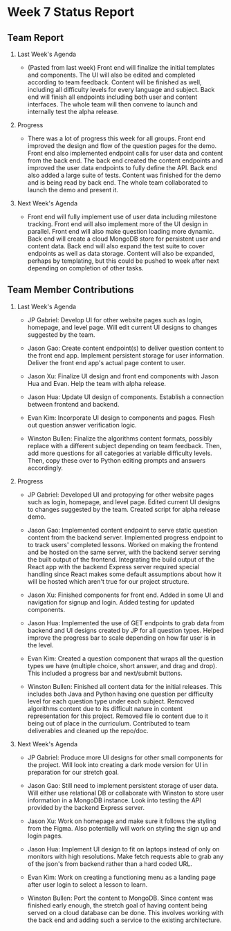 # Week 7 Status Report

## Team Report

1. Last Week's Agenda

    - (Pasted from last week) Front end will finalize the initial templates and components. The UI will also be edited and completed according to team feedback. Content will be finished as well, including all difficulty levels for every language and subject. Back end will finish all endpoints including both user and content interfaces. The whole team will then convene to launch and internally test the alpha release.

2. Progress

    - There was a lot of progress this week for all groups. Front end improved the design and flow of the question pages for the demo. Front end also implemented endpoint calls for user data and content from the back end. The back end created the content endpoints and improved the user data endpoints to fully define the API. Back end also added a large suite of tests. Content was finished for the demo and is being read by back end. The whole team collaborated to launch the demo and present it.


3. Next Week's Agenda

    - Front end will fully implement use of user data including milestone tracking. Front end will also implement more of the UI design in parallel. Front end will also make question loading more dynamic. Back end will create a cloud MongoDB store for persistent user and content data. Back end will also expand the test suite to cover endpoints as well as data storage. Content will also be expanded, perhaps by templating, but this could be pushed to week after next depending on completion of other tasks.

## Team Member Contributions

1. Last Week's Agenda

    - JP Gabriel: Develop UI for other website pages such as login, homepage, and level page. Will edit current UI designs to changes suggested by the team.

    - Jason Gao: Create content endpoint(s) to deliver question content to the front end app. Implement persistent storage for user information. Deliver the front end app's actual page content to user.

    - Jason Xu: Finalize UI design and front end components with Jason Hua and Evan. Help the team with alpha release.

    - Jason Hua: Update UI design of components. Establish a connection between frontend and backend.

    - Evan Kim: Incorporate UI design to components and pages. Flesh out question answer verification logic.

    - Winston Bullen: Finalize the algorithms content formats, possibly replace with a different subject depending on team feedback. Then, add more questions for all categories at variable difficulty levels. Then, copy these over to Python editing prompts and answers accordingly.


2. Progress

    - JP Gabriel: Developed UI and protopying for other website pages such as login, homepage, and level page. Edited current UI designs to changes suggested by the team. Created script for alpha release demo.

    - Jason Gao: Implemented content endpoint to serve static question content from the backend server. Implemented progress endpoint to to track users' completed lessons. Worked on making the frontend and be hosted on the same server, with the backend server serving the built output of the frontend. Integrating the build output of the React app with the backend Express server required special handling since React makes some default assumptions about how it will be hosted which aren't true for our project structure.

    - Jason Xu: Finished components for front end. Added in some UI and navigation for signup and login. Added testing for updated components.

    - Jason Hua: Implemented the use of GET endpoints to grab data from backend and UI designs created by JP for all question types. Helped improve the progress bar to scale depending on how far user is in the level. 

    - Evan Kim: Created a question component that wraps all the question types we have (multiple choice, short answer, and drag and drop). This included a progress bar and next/submit buttons. 

    - Winston Bullen: Finished all content data for the initial releases. This includes both Java and Python having one question per difficulty level for each question type under each subject. Removed algorithms content due to its difficult nature in content representation for this project. Removed file io content due to it being out of place in the curriculum. Contributed to team deliverables and cleaned up the repo/doc.

3. Next Week's Agenda

    - JP Gabriel: Produce more UI designs for other small components for the project. Will look into creating a dark mode version for UI in preparation for our stretch goal.

    - Jason Gao: Still need to implement persistent storage of user data. Will either use relational DB or collaborate with Winston to store user information in a MongoDB instance. Look into testing the API provided by the backend Express server.

    - Jason Xu: Work on homepage and make sure it follows the styling from the Figma. Also potentially will work on styling the sign up and login pages.

    - Jason Hua: Implement UI design to fit on laptops instead of only on monitors with high resolutions. Make fetch requests able to grab any of the json's from backend rather than a hard coded URL. 

    - Evan Kim: Work on creating a functioning menu as a landing page after user login to select a lesson to learn.

    - Winston Bullen: Port the content to MongoDB. Since content was finished early enough, the stretch goal of having content being served on a cloud database can be done. This involves working with the back end and adding such a service to the existing architecture.
